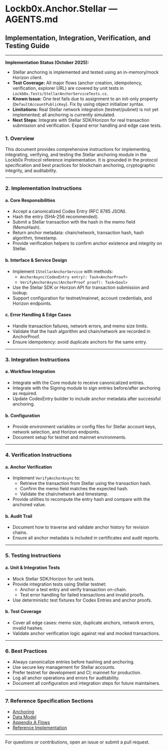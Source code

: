 # Lockb0x.Anchor.Stellar — AGENTS.md

## Implementation, Integration, Verification, and Testing Guide

---

**Implementation Status (October 2025):**

- Stellar anchoring is implemented and tested using an in-memory/mock Horizon client.
- **Test Coverage:** All major flows (anchor creation, idempotency, verification, explorer URL) are covered by unit tests in `Lockb0x.Tests/StellarAnchorServiceTests.cs`.
- **Known Issue:** One test fails due to assignment to an init-only property (`DefaultAccountPublicKey`). Fix by using object initializer syntax.
- **Limitations:** Real Stellar network integration (testnet/pubnet) is not yet implemented; all anchoring is currently simulated.
- **Next Steps:** Integrate with Stellar SDK/Horizon for real transaction submission and verification. Expand error handling and edge case tests.

### 1. Overview

This document provides comprehensive instructions for implementing, integrating, verifying, and testing the Stellar anchoring module in the Lockb0x Protocol reference implementation. It is grounded in the protocol specification and best practices for blockchain anchoring, cryptographic integrity, and auditability.

---

### 2. Implementation Instructions

#### a. Core Responsibilities

- Accept a canonicalized Codex Entry (RFC 8785 JSON).
- Hash the entry (SHA-256 recommended).
- Submit a Stellar transaction with the hash in the memo field (MemoHash).
- Return anchor metadata: chain/network, transaction hash, hash algorithm, timestamp.
- Provide verification helpers to confirm anchor existence and integrity on Stellar.

#### b. Interface & Service Design

- Implement `IStellarAnchorService` with methods:
  - `AnchorAsync(CodexEntry entry): Task<AnchorProof>`
  - `VerifyAnchorAsync(AnchorProof proof): Task<bool>`
- Use the Stellar SDK or Horizon API for transaction submission and lookup.
- Support configuration for testnet/mainnet, account credentials, and Horizon endpoints.

#### c. Error Handling & Edge Cases

- Handle transaction failures, network errors, and memo size limits.
- Validate that the hash algorithm and chain/network are recorded in AnchorProof.
- Ensure idempotency: avoid duplicate anchors for the same entry.

---

### 3. Integration Instructions

#### a. Workflow Integration

- Integrate with the Core module to receive canonicalized entries.
- Integrate with the Signing module to sign entries before/after anchoring as required.
- Update CodexEntry builder to include anchor metadata after successful anchoring.

#### b. Configuration

- Provide environment variables or config files for Stellar account keys, network selection, and Horizon endpoints.
- Document setup for testnet and mainnet environments.

---

### 4. Verification Instructions

#### a. Anchor Verification

- Implement `VerifyAnchorAsync` to:
  - Retrieve the transaction from Stellar using the transaction hash.
  - Confirm the memo field matches the expected hash.
  - Validate the chain/network and timestamp.
- Provide utilities to recompute the entry hash and compare with the anchored value.

#### b. Audit Trail

- Document how to traverse and validate anchor history for revision chains.
- Ensure all anchor metadata is included in certificates and audit reports.

---

### 5. Testing Instructions

#### a. Unit & Integration Tests

- Mock Stellar SDK/Horizon for unit tests.
- Provide integration tests using Stellar testnet:
  - Anchor a test entry and verify transaction on-chain.
  - Test error handling for failed transactions and invalid proofs.
- Use deterministic test fixtures for Codex Entries and anchor proofs.

#### b. Test Coverage

- Cover all edge cases: memo size, duplicate anchors, network errors, invalid hashes.
- Validate anchor verification logic against real and mocked transactions.

---

### 6. Best Practices

- Always canonicalize entries before hashing and anchoring.
- Use secure key management for Stellar accounts.
- Prefer testnet for development and CI; mainnet for production.
- Log all anchor operations and errors for auditability.
- Document all configuration and integration steps for future maintainers.

---

### 7. Reference Specification Sections

- [Anchoring](../../spec/anchoring.md)
- [Data Model](../../spec/data-model.md)
- [Appendix A Flows](../../spec/appendix-a-flows.md)
- [Reference Implementation](../../spec/reference-implementation.md)

---

For questions or contributions, open an issue or submit a pull request.
